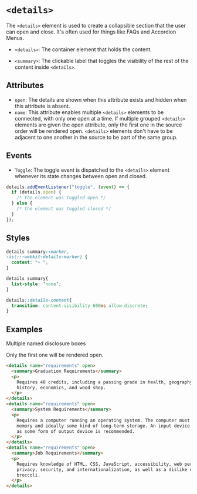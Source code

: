 # `<details>`

The `<details>` element is used to create a collapsible section that the user can open and close. It's often used for things like FAQs and Accordion Menus.

- `<details>`: The container element that holds the content.


- `<summary>`: The clickable label that toggles the visibility of the rest of the content inside `<details>`.

## Attributes

- `open`: The details are shown when this attribute exists and hidden when this attribute is absent.
- `name`: This attribute enables multiple `<details>` elements to be connected, with only one open at a time. If multiple grouped `<details>` elements are given the open attribute, only the first one in the source order will be rendered open. `<details>` elements don't have to be adjacent to one another in the source to be part of the same group.

## Events

- `Toggle`: The toggle event is dispatched to the `<details>` element whenever its state changes between open and closed.

```js
details.addEventListener("toggle", (event) => {
  if (details.open) {
    /* the element was toggled open */
  } else {
    /* the element was toggled closed */
  }
});
```

## Styles

```css
details summary::marker,
:is(::-webkit-details-marker) {
  content: "+ ";
}

details summary{
  list-style: ‘none’;
}

details::details-content{
  transition: content-visibility 600ms allow-discrete;   
}
```

## Examples

Multiple named disclosure boxes

Only the first one will be rendered open.

```html
<details name="requirements" open>
  <summary>Graduation Requirements</summary>
  <p>
    Requires 40 credits, including a passing grade in health, geography,
    history, economics, and wood shop.
  </p>
</details>
<details name="requirements" open>
  <summary>System Requirements</summary>
  <p>
    Requires a computer running an operating system. The computer must have some
    memory and ideally some kind of long-term storage. An input device as well
    as some form of output device is recommended.
  </p>
</details>
<details name="requirements" open>
  <summary>Job Requirements</summary>
  <p>
    Requires knowledge of HTML, CSS, JavaScript, accessibility, web performance,
    privacy, security, and internationalization, as well as a dislike of
    broccoli.
  </p>
</details>
```